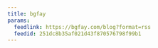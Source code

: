 ```yaml
---
title: bgfay
params:
  feedlink: https://bgfay.com/blog?format=rss
  feedid: 251dc8b35af021d43f870576798f99b1
---
```


